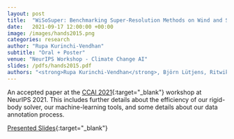 ```yaml
---
layout: post
title:  "WiSoSuper: Benchmarking Super-Resolution Methods on Wind and Solar Data"
date:   2021-09-17 12:00:00 +00:00
image: /images/hands2015.png
categories: research
author: "Rupa Kurinchi-Vendhan"
subtitle: "Oral + Poster"
venue: "NeurIPS Workshop - Climate Change AI"
slides: /pdfs/hands2015.pdf
authors: "<strong>Rupa Kurinchi-Vendhan</strong>, Björn Lütjens, Ritwik Gupta, Lucien Werner, Dava Newman, Steven Low"
---
```

An accepted paper at the [CCAI 2021](https://www.climatechange.ai/events/neurips2021.html){:target="_blank"} workshop at NeurIPS 2021. This includes further details about the efficiency of our rigid-body solver, our machine-learning tools, and some details about our data annotation process.

[Presented Slides](/pdfs/hands2015.pdf){:target="_blank"}
